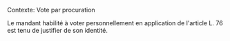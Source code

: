 Contexte: Vote par procuration

Le mandant habilité à voter personnellement en application de l'article L. 76 est tenu de justifier de son identité.